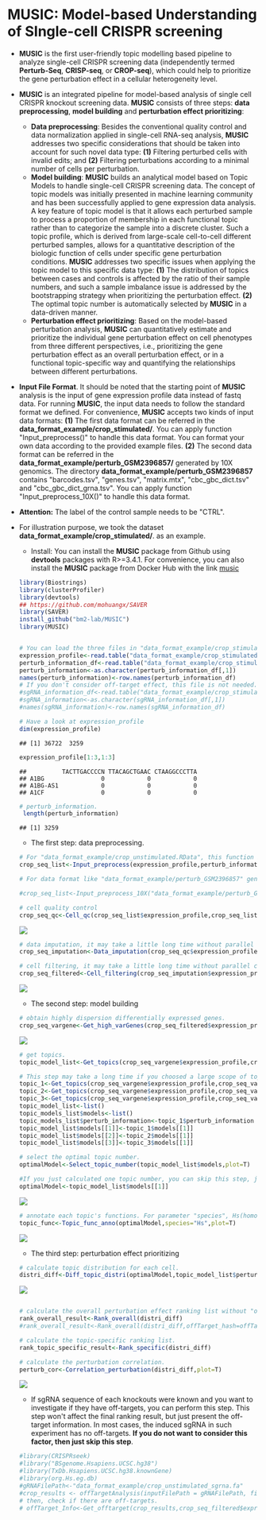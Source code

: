 
# MUSIC: Model-based Understanding of SIngle-cell CRISPR screening

* **MUSIC** is the first user-friendly topic modelling based pipeline to analyze single-cell CRISPR screening data (independently termed **Perturb-Seq**, **CRISP-seq**, or **CROP-seq**), which could help to prioritize the gene perturbation effect in a cellular heterogeneity level.
* **MUSIC** is an integrated pipeline for model-based analysis of single cell CRISPR knockout screening data. **MUSIC** consists of three steps: **data preprocessing**, **model building** and **perturbation effect prioritizing**: 
    * **Data preprocessing**: Besides the conventional quality control and data normalization applied in single-cell RNA-seq analysis, **MUSIC** addresses two specific considerations that should be taken into account for such novel data type: **(1)** Filtering perturbed cells with invalid edits; and **(2)** Filtering perturbations according to a minimal number of cells per perturbation.
    * **Model building**: **MUSIC** builds an analytical model based on Topic Models to handle single-cell CRISPR screening data. The concept of topic models was initially presented in machine learning community and has been successfully applied to gene expression data analysis. A key feature of topic model is that it allows each perturbed sample to process a proportion of membership in each functional topic rather than to categorize the sample into a discrete cluster. Such a topic profile, which is derived from large-scale cell-to-cell different perturbed samples, allows for a quantitative description of the biologic function of cells under specific gene perturbation conditions. **MUSIC** addresses two specific issues when applying the topic model to this specific data type: **(1)** The distribution of topics between cases and controls is affected by the ratio of their sample numbers, and such a sample imbalance issue is addressed by the bootstrapping strategy when prioritizing the perturbation effect. **(2)** The optimal topic number is automatically selected by **MUSIC** in a data-driven manner.
    * **Perturbation effect prioritizing**: Based on the model-based perturbation analysis, **MUSIC** can quantitatively estimate and prioritize the individual gene perturbation effect on cell phenotypes from three different perspectives, i.e., prioritizing the gene perturbation effect as an overall perturbation effect, or in a functional topic-specific way and quantifying the relationships between different perturbations. 
* **Input File Format**. It should be noted that the starting point of **MUSIC** analysis is the input of gene expression profile data instead of fastq data. For running **MUSIC**, the input data needs to follow the standard format we defined. For convenience, **MUSIC** accepts two kinds of input data formats: **(1)** The first data format can be referred in the **data_format_example/crop_stimulated/**. You can apply function "Input_preprocess()" to handle this data format. You can format your own data according to the provided example files. **(2)** The second data format can be referred in the **data_format_example/perturb_GSM2396857/** generated by 10X genomics. The directory **data_format_example/perturb_GSM2396857** contains "barcodes.tsv", "genes.tsv", "matrix.mtx", "cbc_gbc_dict.tsv" and "cbc_gbc_dict_grna.tsv". You can apply function "Input_preprocess_10X()" to handle this data format. 
* **Attention:** The label of the control sample needs to be "CTRL".
* For illustration purpose, we took the dataset **data_format_example/crop_stimulated/**. as an example.
    * Install: You can install the **MUSIC** package from Github using **devtools** packages with R>=3.4.1. For convenience, you can also install the **MUSIC** package from Docker Hub with the link [music](https://hub.docker.com/r/bm2lab/music/)
    ```r
    library(Biostrings)
    library(clusterProfiler)
    library(devtools)
    ## https://github.com/mohuangx/SAVER
    library(SAVER)
    install_github("bm2-lab/MUSIC")
    library(MUSIC)
    ```
    ```r
    
    # You can load the three files in "data_format_example/crop_stimulated" to R environment.
    expression_profile<-read.table("data_format_example/crop_stimulated/expression_profile.txt",head=T,row.names=1,sep="\t")
    perturb_information_df<-read.table("data_format_example/crop_stimulated/perturb_information.txt",head=T,row.names=1,sep="\t")
    perturb_information<-as.character(perturb_information_df[,1])
    names(perturb_information)<-row.names(perturb_information_df)
    # If you don't consider off-target effect, this file is not needed.
    #sgRNA_information_df<-read.table("data_format_example/crop_stimulated/sgRNA_information.txt",head=T,row.names=1,sep="\t")
    #sgRNA_information<-as.character(sgRNA_information_df[,1])
    #names(sgRNA_information)<-row.names(sgRNA_information_df)
    
    # Have a look at expression_profile
    dim(expression_profile)   
    ```
    ```
    ## [1] 36722  3259
    ```
    ```r
    expression_profile[1:3,1:3]
    ```
    ```
    ##          TACTTGACCCCN TTACAGCTGAAC CTAAGGCCCTTA
    ## A1BG                0            0            0
    ## A1BG-AS1            0            0            0
    ## A1CF                0            0            0
    ```    
    ```r
    # perturb_information.
     length(perturb_information)
    ```
    ```   
    ## [1] 3259
    ```
   
    * The first step: data preprocessing.
    ```r
    # For "data_format_example/crop_unstimulated.RData", this function integrates the input data and filters mitochondrial ribosomal protein(^MRP) and ribosomal protein(^RP).
    crop_seq_list<-Input_preprocess(expression_profile,perturb_information)
    
    # For data format like "data_format_example/perturb_GSM2396857" generated by 10X genomics, function "Input_preprocess_10X()" will be suitable. Users can also change this data format to the standard format like "data_format_example/crop_stimulated.RData", then use function "Input_preprocess()" to process it.
    
    #crop_seq_list<-Input_preprocess_10X("data_format_example/perturb_GSM2396857")
    
    ```
    
    ```r
    # cell quality control
    crop_seq_qc<-Cell_qc(crop_seq_list$expression_profile,crop_seq_list$perturb_information,species="Hs",plot=T)
    ```
    ![](figure/quality_control.png)<!-- -->
    
    ```r
    # data imputation, it may take a little long time without parallel computation.
    crop_seq_imputation<-Data_imputation(crop_seq_qc$expression_profile,crop_seq_qc$perturb_information,cpu_num=15)
    ```
    ```r
    # cell filtering, it may take a little long time without parallel computation.
    crop_seq_filtered<-Cell_filtering(crop_seq_imputation$expression_profile,crop_seq_imputation$perturb_information,cpu_num=6)
    ```
    ![](figure/Invalid_rate.png)<!-- -->

    * The second step: model building
    ```r
    # obtain highly dispersion differentially expressed genes.
    crop_seq_vargene<-Get_high_varGenes(crop_seq_filtered$expression_profile,crop_seq_filtered$perturb_information,y.cutoff=-0.05,plot=T)
    ```
    ![](figure/get_high_var_genes.png)<!-- -->
    
    ```r
    # get topics. 
    topic_model_list<-Get_topics(crop_seq_vargene$expression_profile,crop_seq_vargene$perturb_information,topic_number=c(4:6))
    
    # This step may take a long time if you choosed a large scope of topic number. You can run each topic number seperately, then combine them to save time.
    topic_1<-Get_topics(crop_seq_vargene$expression_profile,crop_seq_vargene$perturb_information,topic_number=4)
    topic_2<-Get_topics(crop_seq_vargene$expression_profile,crop_seq_vargene$perturb_information,topic_number=5)
    topic_3<-Get_topics(crop_seq_vargene$expression_profile,crop_seq_vargene$perturb_information,topic_number=6)
    topic_model_list<-list()
    topic_models_list$models<-list()
    topic_models_list$perturb_information<-topic_1$perturb_information
    topic_model_list$models[[1]]<-topic_1$models[[1]]
    topic_model_list$models[[2]]<-topic_2$models[[1]]
    topic_model_list$models[[3]]<-topic_3$models[[1]]
    
    ```
    ```r
    # select the optimal topic number.  
    optimalModel<-Select_topic_number(topic_model_list$models,plot=T)
    
    #If you just calculated one topic number, you can skip this step, just run the following:
    optimalModel<-topic_model_list$models[[1]]
    ```
    ![](figure/select_topic_number.png)<!-- -->
    
    ```r
    # annotate each topic's functions. For parameter "species", Hs(homo sapiens) or Mm(mus musculus) are available.
    topic_func<-Topic_func_anno(optimalModel,species="Hs",plot=T)
    ```
    ![](figure/topic_annotation.png)<!-- -->
    
    * The third step: perturbation effect prioritizing
    ```r
    # calculate topic distribution for each cell.
    distri_diff<-Diff_topic_distri(optimalModel,topic_model_list$perturb_information,plot=T)
    ```
    ![](figure/distribution_of_topics.png)
    
    ```r
    
    # calculate the overall perturbation effect ranking list without "offTarget_Info".
    rank_overall_result<-Rank_overall(distri_diff)
    #rank_overall_result<-Rank_overall(distri_diff,offTarget_hash=offTarget_Info) (when "offTarget_Info" is available).
    
    # calculate the topic-specific ranking list.
    rank_topic_specific_result<-Rank_specific(distri_diff)
    
    # calculate the perturbation correlation.
    perturb_cor<-Correlation_perturbation(distri_diff,plot=T)
    ```
    ![](figure/perturbation_network.png)
    
    * If sgRNA sequence of each knockouts were known and you want to investigate if they have off-targets, you can perform this step.  This step won't affect the final ranking result, but just present the off-target information. In most cases, the induced sgRNA in such experiment has no off-targets. **If you do not want to consider this factor, then just skip this step**. 
    ```r
    #library(CRISPRseek)
    #library("BSgenome.Hsapiens.UCSC.hg38")
    #library(TxDb.Hsapiens.UCSC.hg38.knownGene)
    #library(org.Hs.eg.db)
    #gRNAFilePath<-"data_format_example/crop_unstimulated_sgrna.fa"
    #crop_results <- offTargetAnalysis(inputFilePath = gRNAFilePath, findgRNAs = FALSE,findgRNAsWithREcutOnly = FALSE,findPairedgRNAOnly = FALSE, BSgenomeName = Hsapiens,txdb = TxDb.Hsapiens.UCSC.hg38.knownGene,min.score=1,scoring.method = "CFDscore",orgAnn = org.Hs.egSYMBOL, max.mismatch = 3,outputDir=getwd(), overwrite = TRUE)
    # then, check if there are off-targets.
    # offTarget_Info<-Get_offtarget(crop_results,crop_seq_filtered$expression_profile,crop_seq_filtered$perturb_information,sgRNA_information)
    
    ```
 
 
